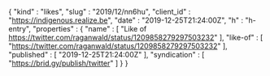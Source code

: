 {
  "kind" : "likes",
  "slug" : "2019/12/nn6hu",
  "client_id" : "https://indigenous.realize.be",
  "date" : "2019-12-25T21:24:00Z",
  "h" : "h-entry",
  "properties" : {
    "name" : [ "Like of https://twitter.com/raganwald/status/1209858279297503232" ],
    "like-of" : [ "https://twitter.com/raganwald/status/1209858279297503232" ],
    "published" : [ "2019-12-25T21:24:00Z" ],
    "syndication" : [ "https://brid.gy/publish/twitter" ]
  }
}
